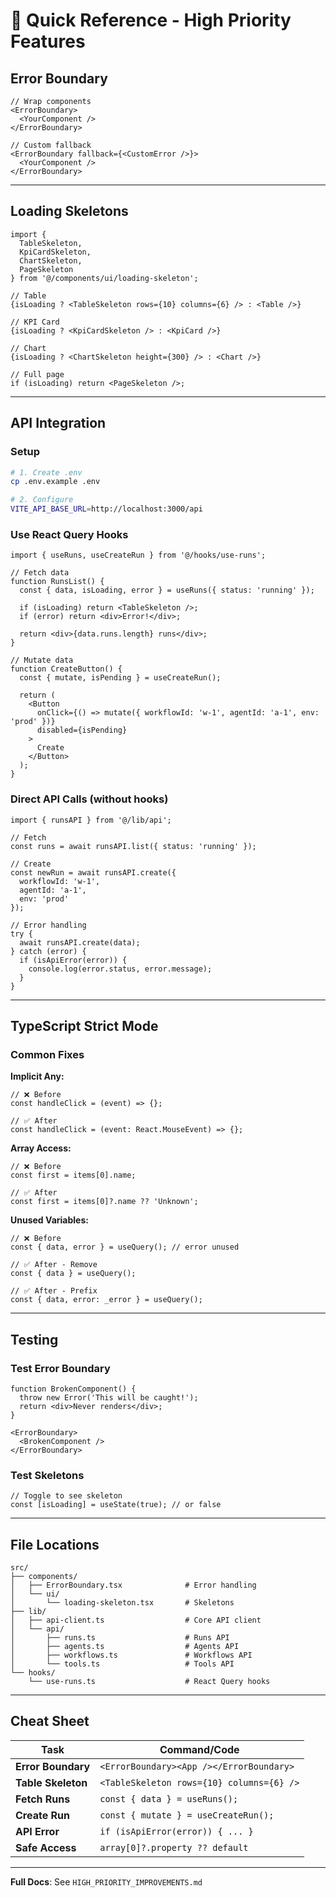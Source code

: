 # 🚀 Quick Reference - High Priority Features

## Error Boundary

```tsx
// Wrap components
<ErrorBoundary>
  <YourComponent />
</ErrorBoundary>

// Custom fallback
<ErrorBoundary fallback={<CustomError />}>
  <YourComponent />
</ErrorBoundary>
```

---

## Loading Skeletons

```tsx
import { 
  TableSkeleton, 
  KpiCardSkeleton, 
  ChartSkeleton,
  PageSkeleton 
} from '@/components/ui/loading-skeleton';

// Table
{isLoading ? <TableSkeleton rows={10} columns={6} /> : <Table />}

// KPI Card
{isLoading ? <KpiCardSkeleton /> : <KpiCard />}

// Chart
{isLoading ? <ChartSkeleton height={300} /> : <Chart />}

// Full page
if (isLoading) return <PageSkeleton />;
```

---

## API Integration

### Setup
```bash
# 1. Create .env
cp .env.example .env

# 2. Configure
VITE_API_BASE_URL=http://localhost:3000/api
```

### Use React Query Hooks
```tsx
import { useRuns, useCreateRun } from '@/hooks/use-runs';

// Fetch data
function RunsList() {
  const { data, isLoading, error } = useRuns({ status: 'running' });
  
  if (isLoading) return <TableSkeleton />;
  if (error) return <div>Error!</div>;
  
  return <div>{data.runs.length} runs</div>;
}

// Mutate data
function CreateButton() {
  const { mutate, isPending } = useCreateRun();
  
  return (
    <Button 
      onClick={() => mutate({ workflowId: 'w-1', agentId: 'a-1', env: 'prod' })}
      disabled={isPending}
    >
      Create
    </Button>
  );
}
```

### Direct API Calls (without hooks)
```tsx
import { runsAPI } from '@/lib/api';

// Fetch
const runs = await runsAPI.list({ status: 'running' });

// Create
const newRun = await runsAPI.create({ 
  workflowId: 'w-1', 
  agentId: 'a-1', 
  env: 'prod' 
});

// Error handling
try {
  await runsAPI.create(data);
} catch (error) {
  if (isApiError(error)) {
    console.log(error.status, error.message);
  }
}
```

---

## TypeScript Strict Mode

### Common Fixes

**Implicit Any:**
```tsx
// ❌ Before
const handleClick = (event) => {};

// ✅ After
const handleClick = (event: React.MouseEvent) => {};
```

**Array Access:**
```tsx
// ❌ Before
const first = items[0].name;

// ✅ After
const first = items[0]?.name ?? 'Unknown';
```

**Unused Variables:**
```tsx
// ❌ Before
const { data, error } = useQuery(); // error unused

// ✅ After - Remove
const { data } = useQuery();

// ✅ After - Prefix
const { data, error: _error } = useQuery();
```

---

## Testing

### Test Error Boundary
```tsx
function BrokenComponent() {
  throw new Error('This will be caught!');
  return <div>Never renders</div>;
}

<ErrorBoundary>
  <BrokenComponent />
</ErrorBoundary>
```

### Test Skeletons
```tsx
// Toggle to see skeleton
const [isLoading] = useState(true); // or false
```

---

## File Locations

```
src/
├── components/
│   ├── ErrorBoundary.tsx              # Error handling
│   └── ui/
│       └── loading-skeleton.tsx       # Skeletons
├── lib/
│   ├── api-client.ts                  # Core API client
│   └── api/
│       ├── runs.ts                    # Runs API
│       ├── agents.ts                  # Agents API
│       ├── workflows.ts               # Workflows API
│       └── tools.ts                   # Tools API
└── hooks/
    └── use-runs.ts                    # React Query hooks
```

---

## Cheat Sheet

| Task | Command/Code |
|------|-------------|
| **Error Boundary** | `<ErrorBoundary><App /></ErrorBoundary>` |
| **Table Skeleton** | `<TableSkeleton rows={10} columns={6} />` |
| **Fetch Runs** | `const { data } = useRuns();` |
| **Create Run** | `const { mutate } = useCreateRun();` |
| **API Error** | `if (isApiError(error)) { ... }` |
| **Safe Access** | `array[0]?.property ?? default` |

---

**Full Docs**: See `HIGH_PRIORITY_IMPROVEMENTS.md`
